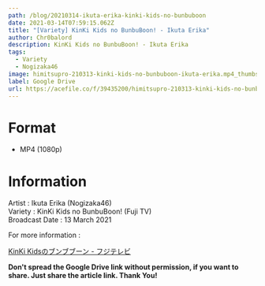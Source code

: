 ```yaml
---
path: /blog/20210314-ikuta-erika-kinki-kids-no-bunbuboon
date: 2021-03-14T07:59:15.062Z
title: "[Variety] KinKi Kids no BunbuBoon! - Ikuta Erika"
author: Chr0balord
description: KinKi Kids no BunbuBoon! - Ikuta Erika
tags:
  - Variety
  - Nogizaka46
image: himitsupro-210313-kinki-kids-no-bunbuboon-ikuta-erika.mp4_thumbs.jpg
label: Google Drive
url: https://acefile.co/f/39435200/himitsupro-210313-kinki-kids-no-bunbuboon-ikuta-erika-mp4
---
```

# Format

* MP4 (1080p)

# Information

Artist : Ikuta Erika (Nogizaka46)\
Variety : KinKi Kids no BunbuBoon! (Fuji TV)\
Broadcast Date : 13 March 2021

For more information : <!--StartFragment-->

[KinKi Kidsのブンブブーン - フジテレビ ](https://www.fujitv.co.jp/bunbuboon/)

<!--EndFragment-->

**Don't spread the Google Drive link without permission, if you want to share. Just share the article link. Thank You!**